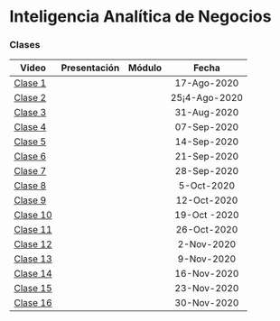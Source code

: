 
# Inteligencia Analítica de Negocios


### Clases

| Video    |Presentación  |Módulo     |Fecha|
|----------|:-------------|:----------|:-----:|
[Clase 1](https://www.youtube.com/watch?v=dWd0a6_eU58)|||17-Ago-2020|
[Clase 2](https://www.youtube.com/watch?v=UNQl73zSmPw)|||25¡4-Ago-2020|
[Clase 3](https://www.youtube.com/watch?v=YB1PUBF2aMg)|||31-Aug-2020|
[Clase 4](https://www.youtube.com/watch?v=cZzt29DNVAU)|||07-Sep-2020|
[Clase 5](https://www.youtube.com/watch?v=6LpoJ7Tajgc)|||14-Sep-2020|
[Clase 6](https://www.youtube.com/watch?v=AgeTKinH7Ng)|||21-Sep-2020|
[Clase 7](https://youtu.be/Tf-o5Gqvk_4)|||28-Sep-2020|
[Clase 8](https://youtu.be/Tf-o5Gqvk_4)|||5-Oct-2020|
[Clase 9](https://youtu.be/Tf-o5Gqvk_4)|||12-Oct-2020|
[Clase 10](https://youtu.be/Tf-o5Gqvk_4)|||19-Oct -2020|
[Clase 11](https://youtu.be/Tf-o5Gqvk_4)|||26-Oct-2020|
[Clase 12](https://youtu.be/Tf-o5Gqvk_4)|||2-Nov-2020|
[Clase 13](https://youtu.be/Tf-o5Gqvk_4)|||9-Nov-2020|
[Clase 14](https://youtu.be/Tf-o5Gqvk_4)|||16-Nov-2020|
[Clase 15](https://youtu.be/Tf-o5Gqvk_4)|||23-Nov-2020|
[Clase 16](https://youtu.be/Tf-o5Gqvk_4)|||30-Nov-2020|

